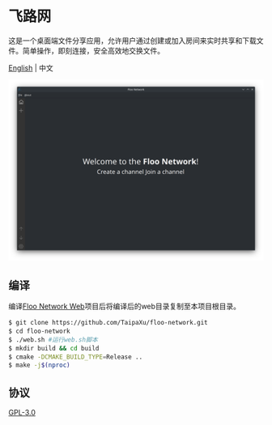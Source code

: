 # 飞路网

这是一个桌面端文件分享应用，允许用户通过创建或加入房间来实时共享和下载文件。简单操作，即刻连接，安全高效地交换文件。

[English](./README.md) | 中文

![](./app.png)


## 编译

编译[Floo Network Web](https://github.com/TaipaXu/floo_network_web.git)项目后将编译后的web目录复制至本项目根目录。

```sh
$ git clone https://github.com/TaipaXu/floo-network.git
$ cd floo-network
$ ./web.sh #运行web.sh脚本
$ mkdir build && cd build
$ cmake -DCMAKE_BUILD_TYPE=Release ..
$ make -j$(nproc)
```

## 协议

[GPL-3.0](LICENSE)
